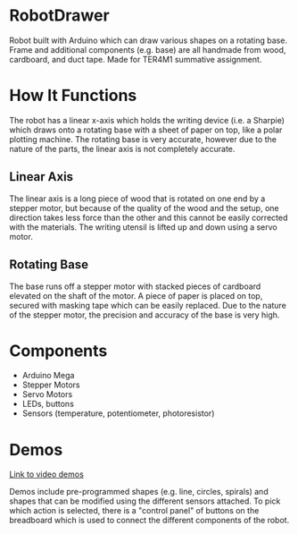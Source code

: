 # RobotDrawer
Robot built with Arduino which can draw various shapes on a rotating base. Frame and additional components (e.g. base) are all handmade from wood, cardboard, and duct tape. Made for TER4M1 summative assignment.

# How It Functions
The robot has a linear x-axis which holds the writing device (i.e. a Sharpie) which draws onto a rotating base with a sheet of paper on top, like a polar plotting machine. The rotating base is very accurate, however due to the nature of the parts, the linear axis is not completely accurate.

## Linear Axis
The linear axis is a long piece of wood that is rotated on one end by a stepper motor, but because of the quality of the wood and the setup, one direction takes less force than the other and this cannot be easily corrected with the materials. The writing utensil is lifted up and down using a servo motor.

## Rotating Base
The base runs off a stepper motor with stacked pieces of cardboard elevated on the shaft of the motor. A piece of paper is placed on top, secured with masking tape which can be easily replaced. Due to the nature of the stepper motor, the precision and accuracy of the base is very high.

# Components
* Arduino Mega
* Stepper Motors
* Servo Motors
* LEDs, buttons
* Sensors (temperature, potentiometer, photoresistor)

# Demos
[Link to video demos](https://drive.google.com/drive/u/0/folders/1-3JdqukMYLsSpSDD1vsmEbRFhX1BaGcX)

Demos include pre-programmed shapes (e.g. line, circles, spirals) and shapes that can be modified using the different sensors attached. To pick which action is selected, there is a "control panel" of buttons on the breadboard which is used to connect the different components of the robot.
